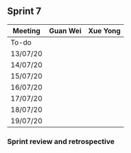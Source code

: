 ## Sprint 7

Meeting|Guan Wei|Xue Yong
---|---------|----------
To-do||
13/07/20||
14/07/20||
15/07/20||
16/07/20||
17/07/20||
18/07/20||
19/07/20||

### Sprint review and retrospective